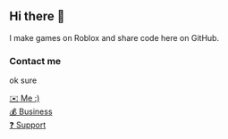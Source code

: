 ## Hi there 👋

I make games on Roblox and share code here on GitHub.

### Contact me
ok sure

<a href="mailto:david@davidstudios.uk" onclick="_blank">✉️ Me :)</a>
</br>
<a href="mailto:business@davidstudios.uk" onclick="_blank">💰 Business</a>
</br>
<a href="mailto:support@davidstudios.uk" onclick="_blank">❓ Support</a>
</br>
